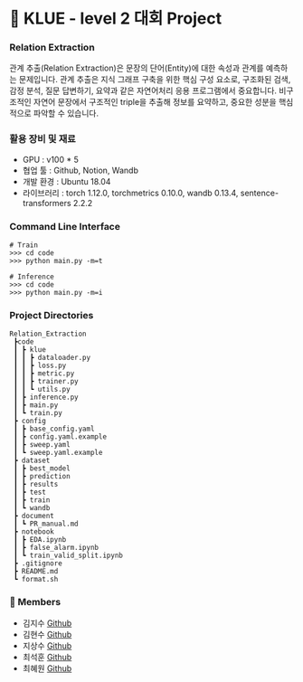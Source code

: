 # 🚀 KLUE - level 2 대회 Project
### Relation Extraction
관계 추출(Relation Extraction)은 문장의 단어(Entity)에 대한 속성과 관계를 예측하는 문제입니다. 관계 추출은 지식 그래프 구축을 위한 핵심 구성 요소로, 구조화된 검색, 감정 분석, 질문 답변하기, 요약과 같은 자연어처리 응용 프로그램에서 중요합니다. 비구조적인 자연어 문장에서 구조적인 triple을 추출해 정보를 요약하고, 중요한 성분을 핵심적으로 파악할 수 있습니다.

### 활용 장비 및 재료
- GPU : v100 * 5
- 협업 툴 : Github, Notion, Wandb
- 개발 환경 : Ubuntu 18.04
- 라이브러리 : torch 1.12.0, torchmetrics 0.10.0, wandb 0.13.4, sentence-transformers 2.2.2

### Command Line Interface
```
# Train
>>> cd code
>>> python main.py -m=t

# Inference
>>> cd code
>>> python main.py -m=i
```
### Project Directories
```
Relation_Extraction
 ┣code
 ┃ ┣ klue
 ┃ ┃ ┣ dataloader.py
 ┃ ┃ ┣ loss.py
 ┃ ┃ ┣ metric.py
 ┃ ┃ ┣ trainer.py
 ┃ ┃ ┗ utils.py
 ┃ ┣ inference.py
 ┃ ┣ main.py
 ┃ ┗ train.py
 ┣ config
 ┃ ┣ base_config.yaml
 ┃ ┣ config.yaml.example
 ┃ ┣ sweep.yaml
 ┃ ┗ sweep.yaml.example
 ┣ dataset
 ┃ ┣ best_model
 ┃ ┣ prediction
 ┃ ┣ results
 ┃ ┣ test
 ┃ ┣ train
 ┃ ┗ wandb
 ┣ document
 ┃ ┗ PR_manual.md
 ┣ notebook
 ┃ ┣ EDA.ipynb
 ┃ ┣ false_alarm.ipynb
 ┃ ┗ train_valid_split.ipynb
 ┣ .gitignore
 ┣ README.md
 ┗ format.sh
```
### 👥 Members
- 김지수 [Github](https://github.com/kuotient/kuotient)
- 김현수 [Github](https://github.com/gustn9609)
- 지상수 [Github](https://github.com/ggb04110)
- 최석훈 [Github](https://github.com/soypabloo)
- 최혜원 [Github](https://github.com/soohi0/soohi0)
